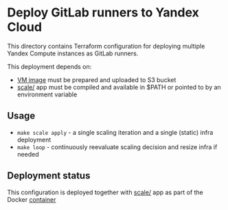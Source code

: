 # Deploy GitLab runners to Yandex Cloud

This directory contains Terraform configuration for deploying multiple Yandex
Compute instances as GitLab runners.

This deployment depends on:

- [VM image] must be prepared and uploaded to S3 bucket
- [scale/] app must be compiled and available in $PATH or pointed to by an
  environment variable

## Usage

- `make scale apply` - a single scaling iteration and a single (static) infra
  deployment
- `make loop` - continuously reevaluate scaling decision and resize infra if
  needed

## Deployment status

This configuration is deployed together with [scale/] app
as part of the Docker [container](../container/README.md)

[scale/]: ../scale/README.md
[VM image]: ../build/README.md
